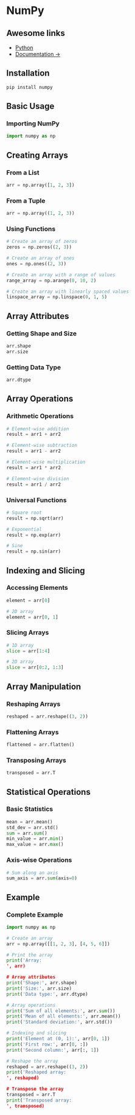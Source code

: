 
# NumPy

## Awesome links

- [Python](../languages/python.md)
- [Documentation ->](https://numpy.org/doc/stable/)

## Installation
```bash
pip install numpy
```

## Basic Usage

### Importing NumPy
```python
import numpy as np
```

## Creating Arrays

### From a List
```python
arr = np.array([1, 2, 3])
```

### From a Tuple
```python
arr = np.array((1, 2, 3))
```

### Using Functions
```python
# Create an array of zeros
zeros = np.zeros((2, 3))

# Create an array of ones
ones = np.ones((2, 3))

# Create an array with a range of values
range_array = np.arange(0, 10, 2)

# Create an array with linearly spaced values
linspace_array = np.linspace(0, 1, 5)
```

## Array Attributes

### Getting Shape and Size
```python
arr.shape
arr.size
```

### Getting Data Type
```python
arr.dtype
```

## Array Operations

### Arithmetic Operations
```python
# Element-wise addition
result = arr1 + arr2

# Element-wise subtraction
result = arr1 - arr2

# Element-wise multiplication
result = arr1 * arr2

# Element-wise division
result = arr1 / arr2
```

### Universal Functions
```python
# Square root
result = np.sqrt(arr)

# Exponential
result = np.exp(arr)

# Sine
result = np.sin(arr)
```

## Indexing and Slicing

### Accessing Elements
```python
element = arr[0]

# 2D array
element = arr[0, 1]
```

### Slicing Arrays
```python
# 1D array
slice = arr[1:4]

# 2D array
slice = arr[0:2, 1:3]
```

## Array Manipulation

### Reshaping Arrays
```python
reshaped = arr.reshape((3, 2))
```

### Flattening Arrays
```python
flattened = arr.flatten()
```

### Transposing Arrays
```python
transposed = arr.T
```

## Statistical Operations

### Basic Statistics
```python
mean = arr.mean()
std_dev = arr.std()
sum = arr.sum()
min_value = arr.min()
max_value = arr.max()
```

### Axis-wise Operations
```python
# Sum along an axis
sum_axis = arr.sum(axis=0)
```

## Example

### Complete Example
```python
import numpy as np

# Create an array
arr = np.array([[1, 2, 3], [4, 5, 6]])

# Print the array
print('Array:
', arr)

# Array attributes
print('Shape:', arr.shape)
print('Size:', arr.size)
print('Data type:', arr.dtype)

# Array operations
print('Sum of all elements:', arr.sum())
print('Mean of all elements:', arr.mean())
print('Standard deviation:', arr.std())

# Indexing and slicing
print('Element at (0, 1):', arr[0, 1])
print('First row:', arr[0, :])
print('Second column:', arr[:, 1])

# Reshape the array
reshaped = arr.reshape((3, 2))
print('Reshaped array:
', reshaped)

# Transpose the array
transposed = arr.T
print('Transposed array:
', transposed)
```